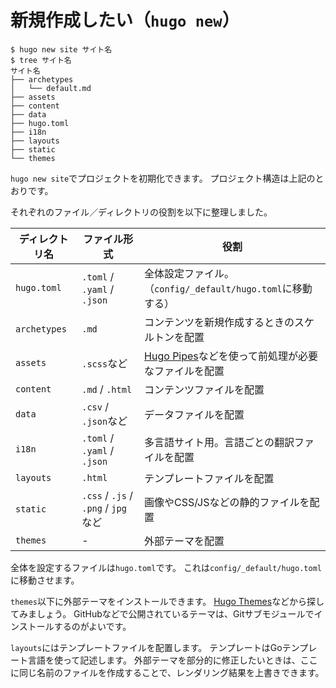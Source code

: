 # 新規作成したい（``hugo new``）

```console
$ hugo new site サイト名
$ tree サイト名
サイト名
├── archetypes
│   └── default.md
├── assets
├── content
├── data
├── hugo.toml
├── i18n
├── layouts
├── static
└── themes
```

``hugo new site``でプロジェクトを初期化できます。
プロジェクト構造は上記のとおりです。

それぞれのファイル／ディレクトリの役割を以下に整理しました。

| ディレクトリ名 | ファイル形式 | 役割 |
|---|---|---|
| ``hugo.toml`` | ``.toml`` / ``.yaml`` / ``.json`` | 全体設定ファイル。（``config/_default/hugo.toml``に移動する） |
| ``archetypes`` | ``.md`` | コンテンツを新規作成するときのスケルトンを配置 |
| ``assets`` | ``.scss``など | [Hugo Pipes](https://gohugo.io/hugo-pipes/introduction/)などを使って前処理が必要なファイルを配置 |
| ``content`` | ``.md`` / ``.html`` | コンテンツファイルを配置 |
| ``data`` | ``.csv`` / ``.json``など | データファイルを配置 |
| ``i18n`` | ``.toml`` / ``.yaml`` / ``.json`` | 多言語サイト用。言語ごとの翻訳ファイルを配置 |
| ``layouts`` | ``.html`` | テンプレートファイルを配置 |
| ``static`` | ``.css`` / ``.js`` / ``.png`` / ``jpg``など | 画像やCSS/JSなどの静的ファイルを配置 |
| ``themes`` | - | 外部テーマを配置 |

全体を設定するファイルは``hugo.toml``です。
これは``config/_default/hugo.toml``に移動させます。

``themes``以下に外部テーマをインストールできます。
[Hugo Themes](https://themes.gohugo.io/)などから探してみましょう。
GitHubなどで公開されているテーマは、Gitサブモジュールでインストールするのがよいです。

``layouts``にはテンプレートファイルを配置します。
テンプレートはGoテンプレート言語を使って記述します。
外部テーマを部分的に修正したいときは、ここに同じ名前のファイルを作成することで、レンダリング結果を上書きできます。
